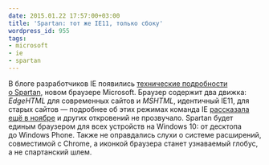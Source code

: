 ```yaml
---
date: 2015.01.22 17:57:00+03:00
title: 'Spartan: тот же IE11, только сбоку'
wordpress_id: 955
tags:
- microsoft
- ie
- spartan
---
```


В блоге разработчиков IE появились [технические подробности о Spartan][1], новом браузере Microsoft. Браузер содержит два движка: _EdgeHTML_ для современных сайтов и _MSHTML_, идентичный IE11, для старых сайтов — подробнее об этих режимах команда IE [рассказала ещё в ноябре][2] и других откровений не прозвучало. Spartan будет единым браузером для всех устройств на Windows 10: от десктопа до Windows Phone. Также не оправдались слухи о системе расширений, совместимой с Chrome, а иконкой браузера станет узнаваемый глобус, а не спартанский шлем.

[1]: http://blogs.msdn.com/b/ie/archive/2015/01/22/project-spartan-and-the-windows-10-january-preview-build.aspx
[2]: http://blogs.msdn.com/b/ie/archive/2014/11/11/living-on-the-edge-our-next-step-in-interoperability.aspx
